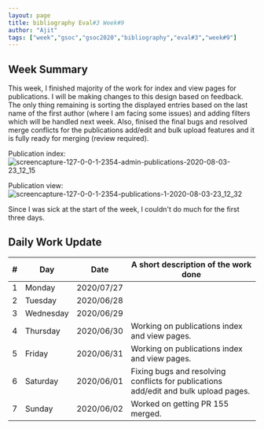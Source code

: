 ```yaml
---
layout: page
title: bibliography Eval#3 Week#9
author: "Ajit"
tags: ["week","gsoc","gsoc2020","bibliography","eval#3","week#9"]
---
```


## Week Summary

This week, I finished majority of the work for index and view pages for publications. I will be making changes to this design based on feedback. The only thing remaining is sorting the displayed entries based on the last name of the first author (where I am facing some issues) and adding filters which will be handled next week. Also, finised the final bugs and resolved merge conflicts for the publications add/edit and bulk upload features and it is fully ready for merging (review required).

Publication index:
![screencapture-127-0-0-1-2354-admin-publications-2020-08-03-23_12_15](https://user-images.githubusercontent.com/35206075/89211544-a15ef680-d5df-11ea-96e0-dc92c14c636a.png)

Publication view:
![screencapture-127-0-0-1-2354-publications-1-2020-08-03-23_12_32](https://user-images.githubusercontent.com/35206075/89211533-9e640600-d5df-11ea-8180-7fb20c356286.png)

Since I was sick at the start of the week, I couldn't do much for the first three days.


## Daily Work Update

|\#|Day|Date|A short description of the work done|  
|---	|---	|---	|---	|  
|1   	| Monday 	|   2020/07/27	|   	|  
|2   	| Tuesday  	|   2020/06/28	|   	|  
|3   	| Wednesday  	|   2020/06/29	|    	|  
|4   	| Thursday  	|   2020/06/30	|  Working on publications index and view pages. 	|  
|5   	| Friday  	|   2020/06/31	|  Working on publications index and view pages. 	|  
|6   	| Saturday  	|   2020/06/01	|  Fixing bugs and resolving conflicts for publications add/edit and bulk upload pages. |  
|7   	| Sunday  	|   2020/06/02	|  Worked on getting PR 155 merged.	|  
